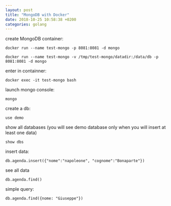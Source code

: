 ```yaml
---
layout: post
title: "MongoDB with Docker"
date: 2018-10-25 10:58:38 +0200
categories: golang
---
```


create MongoDB container:
```
docker run --name test-mongo -p 8081:8081 -d mongo

docker run --name test-mongo -v /tmp/test-mongo/datadir:/data/db -p 8081:8081 -d mongo

```

enter in containner:
```
docker exec -it test-mongo bash
```

launch mongo console:
```
mongo
```

create a db:
```
use demo
```

show all databases (you will see demo database only when you will insert at least one data)
```
show dbs
```

insert data:
```
db.agenda.insert({"nome":"napoleone", "cognome":"Bonaparte"})
```

see all data
```
db.agenda.find()
```

simple query:
```
db.agenda.find({nome: "Giuseppe"})
```

